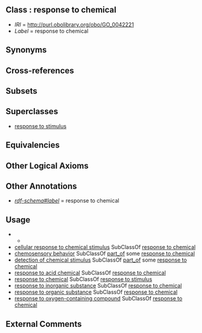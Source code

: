 
## Class : response to chemical

 * *IRI* = http://purl.obolibrary.org/obo/GO_0042221
 * *Label* = response to chemical

## Synonyms


## Cross-references


## Subsets


## Superclasses

 * [response to stimulus](../../GO/96/GO_0050896.md)

## Equivalencies


## Other Logical Axioms


## Other Annotations

 * *[rdf-schema#label](../../el/rdf-schema#label.md)* = response to chemical

## Usage

 * -
 * [cellular response to chemical stimulus](../../GO/87/GO_0070887.md) SubClassOf [response to chemical](../../GO/21/GO_0042221.md)
 * [chemosensory behavior](../../GO/35/GO_0007635.md) SubClassOf [part_of](../../BFO/50/BFO_0000050.md) some [response to chemical](../../GO/21/GO_0042221.md)
 * [detection of chemical stimulus](../../GO/93/GO_0009593.md) SubClassOf [part_of](../../BFO/50/BFO_0000050.md) some [response to chemical](../../GO/21/GO_0042221.md)
 * [response to acid chemical](../../GO/01/GO_0001101.md) SubClassOf [response to chemical](../../GO/21/GO_0042221.md)
 * [response to chemical](../../GO/21/GO_0042221.md) SubClassOf [response to stimulus](../../GO/96/GO_0050896.md)
 * [response to inorganic substance](../../GO/35/GO_0010035.md) SubClassOf [response to chemical](../../GO/21/GO_0042221.md)
 * [response to organic substance](../../GO/33/GO_0010033.md) SubClassOf [response to chemical](../../GO/21/GO_0042221.md)
 * [response to oxygen-containing compound](../../GO/00/GO_1901700.md) SubClassOf [response to chemical](../../GO/21/GO_0042221.md)

## External Comments

